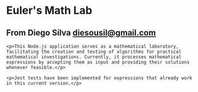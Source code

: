 # Euler's Math Lab
## From Diego Silva <diesousil@gmail.com>

    <p>This Node.js application serves as a mathematical laboratory, facilitating the creation and testing of algorithms for practical mathematical investigations. Currently, it processes mathematical expressions by accepting them as input and providing their solutions whenever feasible.</p>

    <p>Jest tests have been implemented for expressions that already work in this current version.</p>
